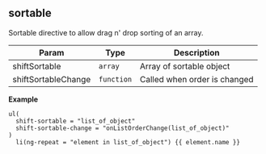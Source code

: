 <a name="shift.components.module_sortable"></a>
## sortable
Sortable directive to allow drag n' drop sorting of an array.


| Param | Type | Description |
| --- | --- | --- |
| shiftSortable | <code>array</code> | Array of sortable object |
| shiftSortableChange | <code>function</code> | Called when order is changed |

**Example**  
```jade
ul(
  shift-sortable = "list_of_object"
  shift-sortable-change = "onListOrderChange(list_of_object)"
)
  li(ng-repeat = "element in list_of_object") {{ element.name }}
```
